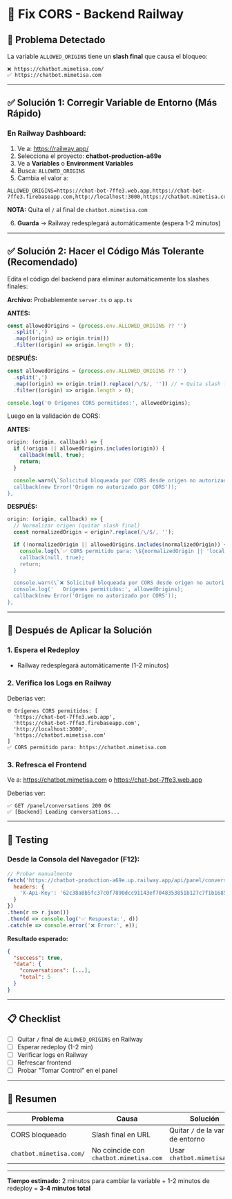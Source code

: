 # 🔧 Fix CORS - Backend Railway

## 🐛 Problema Detectado

La variable `ALLOWED_ORIGINS` tiene un **slash final** que causa el bloqueo:

```env
❌ https://chatbot.mimetisa.com/
✅ https://chatbot.mimetisa.com
```

---

## ✅ Solución 1: Corregir Variable de Entorno (Más Rápido)

### En Railway Dashboard:

1. Ve a: https://railway.app/
2. Selecciona el proyecto: **chatbot-production-a69e**
3. Ve a **Variables** o **Environment Variables**
4. Busca: `ALLOWED_ORIGINS`
5. Cambia el valor a:

```env
ALLOWED_ORIGINS=https://chat-bot-7ffe3.web.app,https://chat-bot-7ffe3.firebaseapp.com,http://localhost:3000,https://chatbot.mimetisa.com
```

**NOTA:** Quita el `/` al final de `chatbot.mimetisa.com`

6. **Guarda** → Railway redesplegará automáticamente (espera 1-2 minutos)

---

## ✅ Solución 2: Hacer el Código Más Tolerante (Recomendado)

Edita el código del backend para eliminar automáticamente los slashes finales:

**Archivo:** Probablemente `server.ts` o `app.ts`

**ANTES:**
```typescript
const allowedOrigins = (process.env.ALLOWED_ORIGINS ?? '')
  .split(',')
  .map((origin) => origin.trim())
  .filter((origin) => origin.length > 0);
```

**DESPUÉS:**
```typescript
const allowedOrigins = (process.env.ALLOWED_ORIGINS ?? '')
  .split(',')
  .map((origin) => origin.trim().replace(/\/$/, '')) // ⬅️ Quita slash final
  .filter((origin) => origin.length > 0);

console.log('🌐 Orígenes CORS permitidos:', allowedOrigins);
```

Luego en la validación de CORS:

**ANTES:**
```typescript
origin: (origin, callback) => {
  if (!origin || allowedOrigins.includes(origin)) {
    callback(null, true);
    return;
  }

  console.warn(\`Solicitud bloqueada por CORS desde origen no autorizado: \${origin}\`);
  callback(new Error('Origen no autorizado por CORS'));
},
```

**DESPUÉS:**
```typescript
origin: (origin, callback) => {
  // Normalizar origen (quitar slash final)
  const normalizedOrigin = origin?.replace(/\/$/, '');

  if (!normalizedOrigin || allowedOrigins.includes(normalizedOrigin)) {
    console.log(\`✅ CORS permitido para: \${normalizedOrigin || 'local'}\`);
    callback(null, true);
    return;
  }

  console.warn(\`❌ Solicitud bloqueada por CORS desde origen no autorizado: \${normalizedOrigin}\`);
  console.log('   Orígenes permitidos:', allowedOrigins);
  callback(new Error('Origen no autorizado por CORS'));
},
```

---

## 🚀 Después de Aplicar la Solución

### 1. Espera el Redeploy
- Railway redesplegará automáticamente (1-2 minutos)

### 2. Verifica los Logs en Railway
Deberías ver:
```
🌐 Orígenes CORS permitidos: [
  'https://chat-bot-7ffe3.web.app',
  'https://chat-bot-7ffe3.firebaseapp.com',
  'http://localhost:3000',
  'https://chatbot.mimetisa.com'
]
✅ CORS permitido para: https://chatbot.mimetisa.com
```

### 3. Refresca el Frontend
Ve a: https://chatbot.mimetisa.com o https://chat-bot-7ffe3.web.app

Deberías ver:
```
✅ GET /panel/conversations 200 OK
✅ [Backend] Loading conversations...
```

---

## 🧪 Testing

### Desde la Consola del Navegador (F12):

```javascript
// Probar manualmente
fetch('https://chatbot-production-a69e.up.railway.app/api/panel/conversations?limit=50', {
  headers: {
    'X-Api-Key': '62c38a8b5fc37c0f7890dcc91143ef7048353851b127c7f1b16850b8d81d0f0b'
  }
})
.then(r => r.json())
.then(d => console.log('✅ Respuesta:', d))
.catch(e => console.error('❌ Error:', e));
```

**Resultado esperado:**
```json
{
  "success": true,
  "data": {
    "conversations": [...],
    "total": 5
  }
}
```

---

## 📋 Checklist

- [ ] Quitar `/` final de `ALLOWED_ORIGINS` en Railway
- [ ] Esperar redeploy (1-2 min)
- [ ] Verificar logs en Railway
- [ ] Refrescar frontend
- [ ] Probar "Tomar Control" en el panel

---

## 🎯 Resumen

| Problema | Causa | Solución |
|----------|-------|----------|
| CORS bloqueado | Slash final en URL | Quitar `/` de la variable de entorno |
| `chatbot.mimetisa.com/` | No coincide con `chatbot.mimetisa.com` | Usar `chatbot.mimetisa.com` |

---

**Tiempo estimado:** 2 minutos para cambiar la variable + 1-2 minutos de redeploy = **3-4 minutos total**

